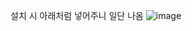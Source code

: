 설치 시
아래처럼 넣어주니 일단 나옴
![image](https://user-images.githubusercontent.com/85022962/221382058-410afc1e-2bba-4232-810b-2fe87817c5bc.png)
